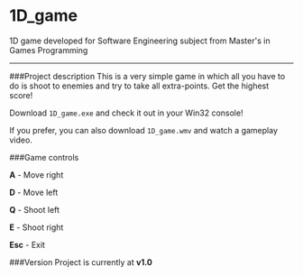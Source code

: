 # 1D_game
1D game developed for Software Engineering subject from Master's in Games Programming
___

###Project description
This is a very simple game in which all you have to do is shoot to enemies and try to take all extra-points. Get the highest score!

Download `1D_game.exe` and check it out in your Win32 console!

If you prefer, you can also download `1D_game.wmv` and watch a gameplay video.

###Game controls

**A** - Move right

**D** - Move left

**Q** - Shoot left

**E** - Shoot right

**Esc** - Exit

###Version
Project is currently at **v1.0**
